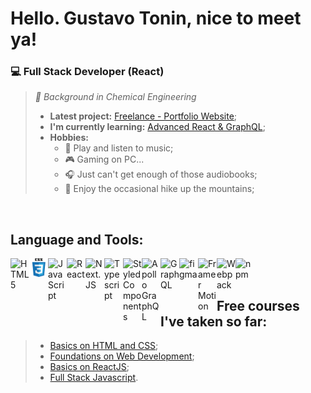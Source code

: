 # **Hello. Gustavo Tonin, nice to meet ya!**

### 💻 Full Stack Developer (React)

> _🧪 Background in Chemical Engineering_
>
> - **Latest project:** [Freelance - Portfolio Website](https://www.indreta.art);
> - **I'm currently learning:** [Advanced React & GraphQL](https://advancedreact.com/);
> - **Hobbies:**
>   - 🎵 Play and listen to music;
>   - 🎮 Gaming on PC...
>   - 🎧 Just can't get enough of those audiobooks;
>   - 🥾 Enjoy the occasional hike up the mountains;

<br>

## Language and Tools:

<img align="left" alt="HTML5" width="30px" src="https://upload.wikimedia.org/wikipedia/commons/thumb/6/61/HTML5_logo_and_wordmark.svg/1200px-HTML5_logo_and_wordmark.svg.png" />

<img align="left" alt="CSS3" width="30px" src="https://raw.githubusercontent.com/github/explore/6c6508f34230f0ac0d49e847a326429eefbfc030/topics/css/css.png" />

<img align="left" alt="JavaScript" width="30px" src="https://sujanbyanjankar.com.np/wp-content/uploads/2019/09/javascript.png" />

<img align="left" alt="React" width="30px" src="https://icons-for-free.com/iconfiles/png/512/design+development+facebook+framework+mobile+react+icon-1320165723839064798.png" />

<img align="left" alt="Next.JS" width="30px" src="https://cdn.worldvectorlogo.com/logos/next-js.svg" />

<img align="left" alt="Typescript" width="30px" src="https://upload.wikimedia.org/wikipedia/commons/thumb/4/4c/Typescript_logo_2020.svg/1200px-Typescript_logo_2020.svg.png" />
<img align="left" alt="Styled Components" width="30px" src="https://styled-components.com/atom.png" />

<img align="left" alt="Apollo GraphQL" width="30px" src="https://avatars.githubusercontent.com/u/17189275?s=200&v=4" />

<img align="left" alt="GraphQL" width="30px" src="https://graphql.org/img/brand/logos/logo-stacked.svg" />

<img align="left" alt="figma" width="30px" src="https://i.pinimg.com/originals/a5/58/b4/a558b426cb8973523f37bbed94cf0f09.png" />

<img align="left" alt="Framer Motion" width="30px" src="https://user-images.githubusercontent.com/38039349/60953119-d3c6f300-a2fc-11e9-9596-4978e5d52180.png" />

<img align="left" alt="Webpack" width="30px" src="https://raw.githubusercontent.com/webpack/media/master/logo/icon.png" />

<img align="left" alt="npm" width="30px" src="https://cdn.iconscout.com/icon/free/png-256/npm-3-1175132.png" />

<br><br>

## Free courses I've taken so far:

> - [Basics on HTML and CSS](https://www.freecodecamp.org/learn/);
> - [Foundations on Web Development](https://www.theodinproject.com/paths/foundations);
> - [Basics on ReactJS](https://scrimba.com/learn/learnreact);
> - [Full Stack Javascript](https://www.theodinproject.com/paths/full-stack-javascript).
